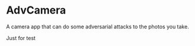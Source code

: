 # AdvCamera
A camera app that can do some adversarial attacks to the photos you take.



Just for test